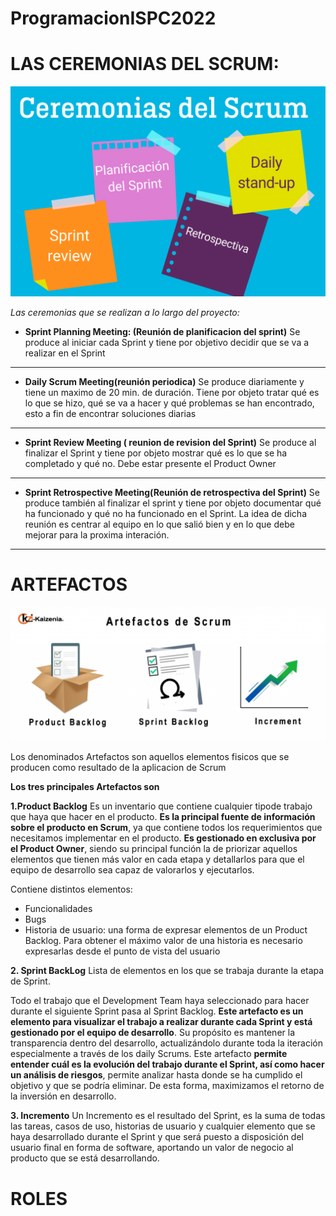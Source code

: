 # ProgramacionISPC2022

# LAS CEREMONIAS DEL SCRUM:

![ceremonias](ceremonias-scrum.png)

*Las ceremonias que se realizan a lo largo del proyecto:*

* **Sprint Planning Meeting: (Reunión de planificacion del sprint)**  Se produce al iniciar cada Sprint y tiene por objetivo decidir que se va a realizar en el Sprint

___
* **Daily Scrum Meeting(reunión periodica)** Se produce diariamente y tiene un maximo de 20 min. de duración. Tiene por objeto tratar qué es lo que se hizo, qué se va a hacer y qué problemas se han encontrado, esto a fin de encontrar soluciones diarias

___
* **Sprint Review Meeting ( reunion de revision del Sprint)** Se produce al finalizar el Sprint y tiene por objeto mostrar qué es lo que se ha completado y qué no. Debe estar presente el Product Owner 
___
* **Sprint Retrospective Meeting(Reunión de retrospectiva del Sprint)** Se produce también al finalizar el sprint y tiene por objeto documentar qué ha funcionado y qué no ha funcionado en el Sprint. La idea de dicha reunión es centrar al equipo en lo que salió bien y en lo que debe mejorar para la proxima interación.  
___



   

# ARTEFACTOS 

![artefactos](artefactos_de_scrum.png)

Los denominados Artefactos son aquellos elementos fisicos que se producen como resultado de la aplicacion de Scrum

**Los tres principales Artefactos son**

**1.Product Backlog** 
Es un inventario que contiene cualquier tipode trabajo que haya que hacer en el producto. **Es la principal fuente de información sobre el producto en Scrum**, ya que contiene todos los requerimientos que necesitamos implementar en el producto. **Es gestionado en exclusiva por el Product Owner**, siendo su principal función la de priorizar aquellos elementos que tienen más valor en cada etapa y detallarlos para que el equipo de desarrollo sea capaz de valorarlos y ejecutarlos. 


Contiene distintos elementos:
* Funcionalidades
* Bugs
* Historia de usuario: una forma de expresar elementos de un Product Backlog. Para obtener el máximo valor de una historia es necesario expresarlas desde el punto de vista del usuario


**2. Sprint BackLog** Lista de elementos en los que se trabaja durante la etapa de Sprint.

Todo el trabajo que el Development Team haya seleccionado para hacer durante el siguiente Sprint pasa al Sprint Backlog. **Este artefacto es un elemento para visualizar el trabajo a realizar durante cada Sprint y está gestionado por el equipo de desarrollo**. Su propósito es mantener la transparencia dentro del desarrollo, actualizándolo durante toda la iteración especialmente a través de los daily Scrums.
Este artefacto **permite entender cuál es la evolución del trabajo durante el Sprint, así como hacer un análisis de riesgos**, permite analizar hasta donde se ha cumplido el objetivo y que se podría eliminar. De esta forma, maximizamos el retorno de la inversión en desarrollo.


**3. Incremento**
Un Incremento es el resultado del Sprint, es la suma de todas las tareas, casos de uso, historias de usuario y cualquier elemento que se haya desarrollado durante el Sprint y que será puesto a disposición del usuario final en forma de software, aportando un valor de negocio al producto que se está desarrollando.






# ROLES 
